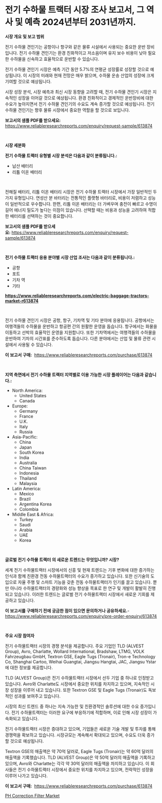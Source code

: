 <p><h1>전기 수하물 트랙터 시장 조사 보고서, 그 역사 및 예측 2024년부터 2031년까지.</h1></p><p><strong>시장 개요 및 보고 범위</strong></p>
<p><p>전기 수하물 견인기는 공항이나 항구와 같은 물류 시설에서 사용되는 중요한 운반 장비입니다. 전기 수하물 견인기는 환경 친화적이고 저소음이며 유지 보수 비용이 낮아 필요한 수하물을 신속하고 효율적으로 운반할 수 있습니다. </p><p>전기 수하물 견인기 시장은 예측 기간 동안 5.7%의 연평균 성장률로 성장할 것으로 예상됩니다. 이 시장의 미래와 현재 전망은 매우 밝으며, 수하물 운송 산업의 성장에 크게 기여할 것으로 예상됩니다.</p><p>시장 성장 분석, 시장 예측과 최신 시장 동향을 고려할 때, 전기 수하물 견인기 시장은 지속적인 성장을 이어갈 것으로 예상됩니다. 환경 친화적이고 경제적인 운반장비에 대한 수요가 높아지면서 전기 수하물 견인기의 수요도 계속 증가할 것으로 예상됩니다. 전기 수하물 견인기는 향후 물류 시장에서 중요한 역할을 할 것으로 보입니다.</p></p>
<p><strong>보고서의 샘플 PDF를 받으세요:</strong> <a href="https://www.reliableresearchreports.com/enquiry/request-sample/613874">https://www.reliableresearchreports.com/enquiry/request-sample/613874</a></p>
<p>&nbsp;</p>
<p><strong>시장 세분화</strong></p>
<p><strong>전기 수하물 트랙터 유형별 시장 분석은 다음과 같이 분류됩니다.:</strong></p>
<p><ul><li>납산 배터리</li><li>리튬 이온 배터리</li></ul></p>
<p>&nbsp;</p>
<p><p>전해질 배터리, 리튬 이온 배터리 시장은 전기 수하물 트랙터 시장에서 가장 일반적인 두 가지 유형입니다. 연성산 분 바터리는 전통적인 플랫형 바터리로, 비용이 저렴하고 성능이 일반적으로 우수합니다. 한편, 리튬 이온 배터리는 더 가벼우며 충전이 빠르고 수명이 길어 에너지 밀도가 높다는 이점이 있습니다. 선택할 때는 비용과 성능을 고려하여 적합한 배터리를 선택하는 것이 중요합니다.</p></p>
<p><strong>보고서의 샘플 PDF를 받으세요:</strong>&nbsp;<a href="https://www.reliableresearchreports.com/enquiry/request-sample/613874">https://www.reliableresearchreports.com/enquiry/request-sample/613874</a></p>
<p>&nbsp;</p>
<p><strong> 전기 수하물 트랙터 응용 분야별 시장 산업 조사는 다음과 같이 분류됩니다.:</strong></p>
<p><ul><li>공항</li><li>포트</li><li>기차 역</li><li>기타</li></ul></p>
<p><strong><a href="https://www.reliableresearchreports.com/electric-baggage-tractors-market-r613874">https://www.reliableresearchreports.com/electric-baggage-tractors-market-r613874</a></strong></p>
<p>&nbsp;</p>
<p><p>전기 수하물 견인기 시장은 공항, 항구, 기차역 및 기타 분야에 응용됩니다. 공항에서는 여행객들의 수하물을 운반하고 항공편 간의 원활한 운영을 돕습니다. 항구에서는 화물을 이동하고 선박의 효율적인 운영을 지원합니다. 또한 기차역에서는 여행객들의 수하물을 운반하여 기차의 시간표를 준수하도록 돕습니다. 다른 분야에서는 산업 및 물류 관련 시설에서 사용될 수 있습니다.</p></p>
<p><strong>이 보고서 구매:</strong>&nbsp; <a href="https://www.reliableresearchreports.com/purchase/613874">https://www.reliableresearchreports.com/purchase/613874</a></p>
<p>&nbsp;</p>
<p><strong>지역 측면에서 전기 수하물 트랙터 지역별로 이용 가능한 시장 플레이어는 다음과 같습니다.:</strong></p>
<p><ul>
    <li>
        North America:
        <ul>
            <li>United States</li>
            <li>Canada</li>
        </ul>
    </li>
    <li>
        Europe:
        <ul>
            <li>Germany</li>
            <li>France</li>
            <li>U.K.</li>
            <li>Italy</li>
            <li>Russia</li>
        </ul>
    </li>
    <li>
        Asia-Pacific:
        <ul>
            <li>China</li>
            <li>Japan</li>
            <li>South Korea</li>
            <li>India</li>
            <li>Australia</li>
            <li>China Taiwan</li>
            <li>Indonesia</li>
            <li>Thailand</li>
            <li>Malaysia</li>
        </ul>
    </li>
    <li>
        Latin America:
        <ul>
            <li>Mexico</li>
            <li>Brazil</li>
            <li>Argentina Korea</li>
            <li>Colombia</li>
        </ul>
    </li>
    <li>
        Middle East & Africa:
        <ul>
            <li>Turkey</li>
            <li>Saudi</li>
            <li>Arabia</li>
            <li>UAE</li>
            <li>Korea</li>
        </ul>
    </li>
    </ul></p>
<p>&nbsp;</p>
<p><strong>글로벌 전기 수하물 트랙터 의 새로운 트렌드는 무엇입니까? 시장?</strong></p>
<p><p>세계 전기 수하물트랙터 시장에서의 신흥 및 현재 트렌드는 기후 변화에 대한 증가하는 인식과 함께 친환경 전동 수하물트랙터의 수요가 증가하고 있습니다. 또한 신기술의 도입으로 자율 주행 및 스마트 기능을 갖춘 전동 수하물트랙터가 인기를 끌고 있습니다. 뿐만 아니라 수하물트랙터의 경량화와 성능 향상을 목표로 한 연구 및 개발이 활발히 진행되고 있습니다. 이러한 트렌드는 글로벌 전기 수하물트랙터 시장에서 새로운 기회를 제공하고 있습니다.</p></p>
<p><strong>이 보고서를 구매하기 전에 궁금한 점이 있으면 문의하거나 공유하세요.</strong>- <a href="https://www.reliableresearchreports.com/enquiry/pre-order-enquiry/613874">https://www.reliableresearchreports.com/enquiry/pre-order-enquiry/613874</a></p>
<p>&nbsp;</p>
<p><strong>주요 시장 참여자</strong></p>
<p><p>전기 수하물트랙터 시장의 경쟁 분석을 제공합니다. 주요 기업인 TLD (ALVEST Group), Avro, Charlatte, Wollard International, Bradshaw, LTMG, VOLK Fahrzeugbau GmbH, Textron GSE, Eagle Tugs (Tronair), Tron-e Technology Co, Shanghai Cartoo, Weihai Guangtai, Jiangsu Hangtai, JAC, Jiangsu Ystar에 대한 정보를 제공합니다.</p><p>TLD (ALVEST Group)은 전기 수하물트랙터 시장에서 선두 기업 중 하나로 인정받고 있습니다. Avro와 Charlatte도 시장에서 중요한 위치를 차지하고 있으며, 지속적인 시장 성장을 이루어 내고 있습니다. 또한 Textron GSE 및 Eagle Tugs (Tronair)도 독보적인 성과를 보여주고 있습니다.</p><p>시장의 최신 트렌드 중 하나는 지속 가능한 및 친환경적인 솔루션에 대한 수요 증가입니다. 전기 수하물트랙터는 이러한 요구에 부응하기에 적합하며, 이로 인해 시장 성장이 가속화되고 있습니다.</p><p>전기 수하물트랙터 시장은 증대하고 있으며, 기업들은 새로운 기술 개발 및 투자를 통해 경쟁력을 확보하고 있습니다. 시장규모는 계속해서 확대되고 있으며, 수요도 더욱 증가할 것으로 예상됩니다.</p><p>Textron GSE의 매출액은 약 70억 달러로, Eagle Tugs (Tronair)는 약 60억 달러의 매출액을 기록했습니다. TLD (ALVEST Group)은 약 50억 달러의 매출액을 기록하고 있으며, Avro와 Charlatte는 각각 약 30억 달러의 매출액을 차지하고 있습니다. 이 회사들은 전기 수하물트랙터 시장에서 중요한 위치를 차지하고 있으며, 전략적인 성장을 이루어 나가고 있습니다.</p></p>
<p><strong>이 보고서 구매:</strong>&nbsp;&nbsp;<a href="https://www.reliableresearchreports.com/purchase/613874">https://www.reliableresearchreports.com/purchase/613874</a></p>
<p><p><a href="https://github.com/ChiragRP21/Market-Research-Report-List-4/blob/main/ph-correction-filter-market.md">PH Correction Filter Market</a></p></p>